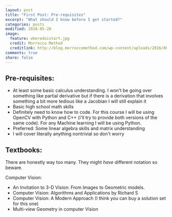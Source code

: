 ```yaml
---
layout: post
title: "First Post: Pre-requisites"
excerpt: "What should I know before I get started?"
categories: posts
modified: 2018-05-20
image:
  feature: wheredoistart.jpg
  credit: Morrocco Method
  creditlink: http://blog.morroccomethod.com/wp-content/uploads/2016/06/wheredoistart.jpg
comments: true
share: false
---
```


## Pre-requisites:

* At least some basic calculus understanding. I won't be going over something like partial derivative but if there is a derivation that involves something a bit more tedious like a Jacobian I will still explain it
* Basic high school math skills
* Definitely need to know how to code. For this course I will be using OpenCV with Python and C++ (i'll try to provide both versions of the same code). For any Machine learning I will be using Python. 
* Preferred: Some linear algebra skills and matrix understanding
* I will cover literally anything nontrivial so don't worry

## Textbooks:
There are honestly way too many. They might _have_ different notation so beware. 

Computer Vision:

* An Invitation to 3-D Vision: From Images to Geometric models. 
* Computer Vision: Algorithms and Applications by Richard S
* Computer Vision: A Modern Approach (I think you can buy a solution set for this one)
* Multi-view Geometry in computer Vision





